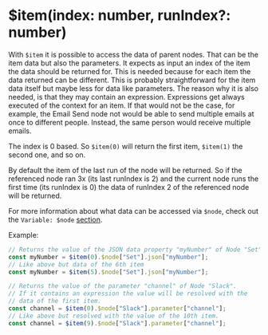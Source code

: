 # $item(index: number, runIndex?: number)

With `$item` it is possible to access the data of parent nodes. That can be the item data but also
the parameters. It expects as input an index of the item the data should be returned for. This is
needed because for each item the data returned can be different. This is probably straightforward for the
item data itself but maybe less for data like parameters. The reason why it is also needed, is
that they may contain an expression. Expressions get always executed of the context for an item.
If that would not be the case, for example, the Email Send node not would be able to send multiple
emails at once to different people. Instead, the same person would receive multiple emails.

The index is 0 based. So `$item(0)` will return the first item, `$item(1)` the second one, and so on.

By default the item of the last run of the node  will be returned. So if the referenced node ran
3x (its last runIndex is 2) and the current node runs the first time (its runIndex is 0) the
data of runIndex 2 of the referenced node will be returned.

For more information about what data can be accessed via `$node`, check out the `Variable: $node` [section](/code-examples/expressions/variables/#variable-node).

Example:

```typescript
// Returns the value of the JSON data property "myNumber" of Node "Set" (first item)
const myNumber = $item(0).$node["Set"].json["myNumber"];
// Like above but data of the 6th item
const myNumber = $item(5).$node["Set"].json["myNumber"];

// Returns the value of the parameter "channel" of Node "Slack".
// If it contains an expression the value will be resolved with the
// data of the first item.
const channel = $item(0).$node["Slack"].parameter["channel"];
// Like above but resolved with the value of the 10th item.
const channel = $item(9).$node["Slack"].parameter["channel"];
```
